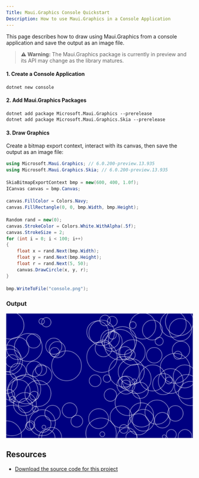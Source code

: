 ```yaml
---
Title: Maui.Graphics Console Quickstart
Description: How to use Maui.Graphics in a Console Application
---
```


This page describes how to draw using Maui.Graphics from a console application and save the output as an image file.

> **⚠️ Warning:** The Maui.Graphics package is currently in preview and its API may change as the library matures.

#### 1. Create a Console Application

```
dotnet new console
```

#### 2. Add Maui.Graphics Packages

```
dotnet add package Microsoft.Maui.Graphics --prerelease
dotnet add package Microsoft.Maui.Graphics.Skia --prerelease
```

#### 3. Draw Graphics

Create a bitmap export context, interact with its canvas, then save the output as an image file:

```cs
using Microsoft.Maui.Graphics; // 6.0.200-preview.13.935
using Microsoft.Maui.Graphics.Skia; // 6.0.200-preview.13.935

SkiaBitmapExportContext bmp = new(600, 400, 1.0f);
ICanvas canvas = bmp.Canvas;

canvas.FillColor = Colors.Navy;
canvas.FillRectangle(0, 0, bmp.Width, bmp.Height);

Random rand = new(0);
canvas.StrokeColor = Colors.White.WithAlpha(.5f);
canvas.StrokeSize = 2;
for (int i = 0; i < 100; i++)
{
    float x = rand.Next(bmp.Width);
    float y = rand.Next(bmp.Height);
    float r = rand.Next(5, 50);
    canvas.DrawCircle(x, y, r);
}

bmp.WriteToFile("console.png");
```

### Output

<div class="text-center">

![](console.png)

</div>

## Resources

* [Download the source code for this project](https://github.com/swharden/Maui.Graphics/tree/main/projects)